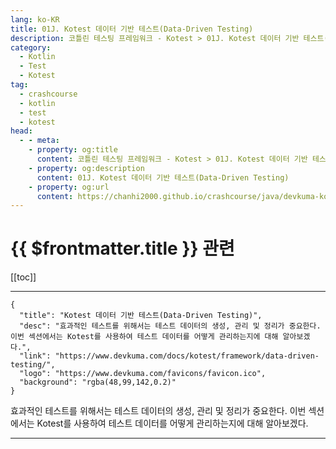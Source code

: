 ```yaml
---
lang: ko-KR
title: 01J. Kotest 데이터 기반 테스트(Data-Driven Testing)
description: 코틀린 테스팅 프레임워크 - Kotest > 01J. Kotest 데이터 기반 테스트(Data-Driven Testing)
category: 
  - Kotlin
  - Test
  - Kotest
tag: 
  - crashcourse
  - kotlin
  - test
  - kotest
head:
  - - meta:
    - property: og:title
      content: 코틀린 테스팅 프레임워크 - Kotest > 01J. Kotest 데이터 기반 테스트(Data-Driven Testing)
    - property: og:description
      content: 01J. Kotest 데이터 기반 테스트(Data-Driven Testing)
    - property: og:url
      content: https://chanhi2000.github.io/crashcourse/java/devkuma-kotest/01-kotest-framework/01J.html
---
```


# {{ $frontmatter.title }} 관련

[[toc]]

---

```component VPCard
{
  "title": "Kotest 데이터 기반 테스트(Data-Driven Testing)",
  "desc": "효과적인 테스트를 위해서는 테스트 데이터의 생성, 관리 및 정리가 중요한다. 이번 섹션에서는 Kotest를 사용하여 테스트 데이터를 어떻게 관리하는지에 대해 알아보겠다.",
  "link": "https://www.devkuma.com/docs/kotest/framework/data-driven-testing/",
  "logo": "https://www.devkuma.com/favicons/favicon.ico",
  "background": "rgba(48,99,142,0.2)"  
}
```

효과적인 테스트를 위해서는 테스트 데이터의 생성, 관리 및 정리가 중요한다. 이번 섹션에서는 Kotest를 사용하여 테스트 데이터를 어떻게 관리하는지에 대해 알아보겠다.

---

<TagLinks />